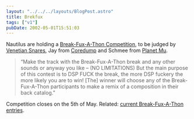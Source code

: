 ```yaml
---
layout: "../../../layouts/BlogPost.astro"
title: Brekfux
tags: ["v1"]
pubDate: 2002-05-01T15:51:03
---
```


Nautilus are holding a [Break-Fux-A-Thon Competition][1], to be judged by [Venetian Snares][2], Jay from [Coredump][3] and Schmee from [Planet Mu][4].

> &#8220;Make the track with the Break-Fux-A-Thon break and any other sounds or anyway you like &#8211; (NO LIMITATIONS) But the main purpose of this contest is to DSP FUCK the break, the more DSP fuckery the more likely you are to win! [The] winner will choose any of the Break-Fux-A-Thon participants to make a remix of a composition in their back catalog.&#8221;

Competition closes on the 5th of May. Related: [current Break-Fux-A-Thon entries][5].

[1]: http://www.nautilis.net/Break-Fux-A-Thon/ "The Nautilus Break-Fux-A-Thon Competition: Fuck a break. Win shit."
[2]: http://www.planet-mu.com/artist21.html "Venetian Snares on Planet Mu"
[3]: http://www.coredumprecords.net/ "Coredump Records"
[4]: http://www.planet-mu.com/ "Planet Mu"
[5]: http://www.nautilus.net/Break-Fux-A-Thon/entries.jsp "Entries submitted so far"
